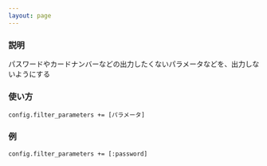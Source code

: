 ```yaml
---
layout: page
---
```


### 説明

パスワードやカードナンバーなどの出力したくないパラメータなどを、出力しないようにする

### 使い方

    config.filter_parameters += [パラメータ]

### 例

    config.filter_parameters += [:password]
